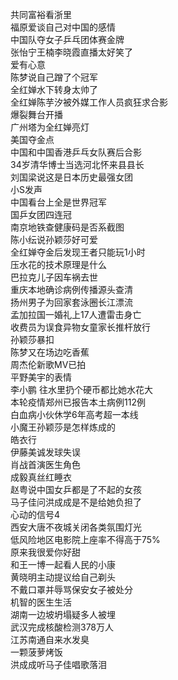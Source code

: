 共同富裕看浙里  
福原爱谈自己对中国的感情  
中国队夺女子乒乓团体赛金牌  
张怡宁王楠李晓霞直播太好笑了  
爱有心意  
陈梦说自己蹭了个冠军  
全红婵水下转身太帅了  
全红婵陈芋汐被外媒工作人员疯狂求合影  
爆裂舞台开播  
广州塔为全红婵亮灯  
美国夺金点  
中国和中国香港乒乓女队赛后合影  
34岁清华博士当选河北怀来县县长  
刘国梁说这是日本历史最强女团  
小S发声  
中国看台上全是世界冠军  
国乒女团四连冠  
南京地铁查健康码是否系截图  
陈小纭说孙颖莎好可爱  
全红婵夺金后发现王者只能玩1小时  
压水花的技术原理是什么  
巴拉克儿子因车祸去世  
重庆本地确诊病例传播源头查清  
扬州男子为回家套泳圈长江漂流  
孟加拉国一婚礼上17人遭雷击身亡  
收费员为误食异物女童家长推杆放行  
孙颖莎暴扣  
陈梦又在场边吃香蕉  
周杰伦新歌MV已拍  
平野美宇的表情  
李小鹏 往水里扔个硬币都比她水花大  
本轮疫情郑州已报告本土病例112例  
白血病小伙休学6年高考超一本线  
小魔王孙颖莎是怎样炼成的  
皓衣行  
伊藤美诚发球失误  
肖战首演医生角色  
成毅真丝红睡衣  
赵粤说中国女乒都是了不起的女孩  
马子佳问洪成成是不是给她负担了  
心动的信号4  
西安大唐不夜城关闭各类氛围灯光  
低风险地区电影院上座率不得高于75%  
原来我很爱你好甜  
和王一博一起看人民的小康  
黄晓明主动提议给自己剃头  
不戴口罩并辱骂保安女子被处分  
机智的医生生活  
湖南一边坡坍塌疑多人被埋  
武汉完成核酸检测378万人  
江苏南通自来水发臭  
一颗菠萝烤饭  
洪成成听马子佳唱歌落泪  
